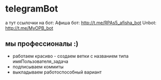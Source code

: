 # telegramBot
а тут ссылочки на бот:
Афиша бот: http://t.me/RPAs5_afisha_bot
Unbot:     http://t.me/MyOPB_bot

## мы профессионалы :)
- работаем красиво - создаем ветки с названием типа имяПользователя_задача
- подписываем коммиты
- выкладываем работоспособный вариант
